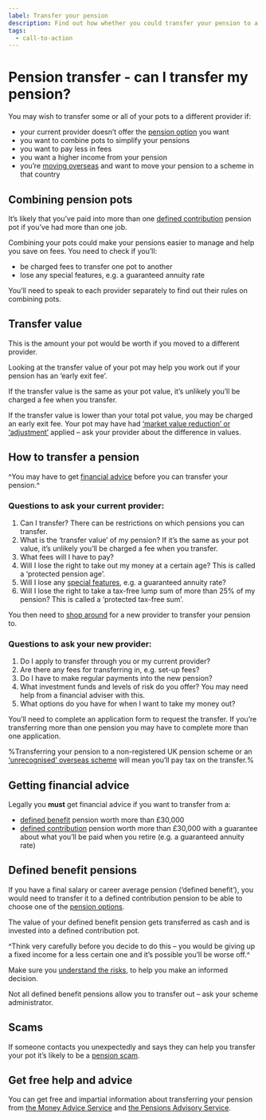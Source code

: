 ```yaml
---
label: Transfer your pension
description: Find out how whether you could transfer your pension to a new provider and how to combine your pension pots. Book a Pension Wise appointment today.
tags:
  - call-to-action
---
```


# Pension transfer - can I transfer my pension?

You may wish to transfer some or all of your pots to a different provider if:

- your current provider doesn’t offer the [pension option](/en/pension-pot-options) you want
- you want to combine pots to simplify your pensions
- you want to pay less in fees
- you want a higher income from your pension
- you’re [moving overseas](https://www.gov.uk/transferring-your-pension/transferring-to-an-overseas-pension-scheme) and want to move your pension to a scheme in that country

## Combining pension pots

It’s likely that you’ve paid into more than one [defined contribution](/en/pension-types) pension pot if you’ve had more than one job.

Combining your pots could make your pensions easier to manage and help you save on fees. You need to check if you’ll:

 - be charged fees to transfer one pot to another
 - lose any special features, e.g. a guaranteed annuity rate

You’ll need to speak to each provider separately to find out their rules on combining pots.

## Transfer value

This is the amount your pot would be worth if you moved to a different provider.

Looking at the transfer value of your pot may help you work out if your pension has an ‘early exit fee’.

If the transfer value is the same as your pot value, it’s unlikely you’ll be charged a fee when you transfer.

If the transfer value is lower than your total pot value, you may be charged an early exit fee. Your pot may have had [‘market value reduction’ or ‘adjustment’](/en/pension-statements#special-features) applied – ask your provider about the difference in values.

## How to transfer a pension

^You may have to get [financial advice](/en/transfer-pension#getting-financial-advice) before you can transfer your pension.^

### Questions to ask your **current** provider:

1. Can I transfer? There can be restrictions on which pensions you can transfer.
2. What is the ‘transfer value’ of my pension? If it’s the same as your pot value, it’s unlikely you’ll be charged a fee when you transfer.
3. What fees will I have to pay?
4. Will I lose the right to take out my money at a certain age? This is called a ‘protected pension age’.
5. Will I lose any [special features](/en/pension-statements#special-features), e.g. a guaranteed annuity rate?
6. Will I lose the right to take a tax-free lump sum of more than 25% of my pension? This is called a ‘protected tax-free sum’.

You then need to [shop around](/en/shop-around) for a new provider to transfer your pension to.

### Questions to ask your **new** provider:

1. Do I apply to transfer through you or my current provider?
2. Are there any fees for transferring in, e.g. set-up fees?
3. Do I have to make regular payments into the new pension?
4. What investment funds and levels of risk do you offer? You may need help from a financial adviser with this.
5. What options do you have for when I want to take my money out?

You’ll need to complete an application form to request the transfer. If you’re transferring more than one pension you may have to complete more than one application.

%Transferring your pension to a non-registered UK pension scheme or an [‘unrecognised’ overseas scheme](https://www.gov.uk/transferring-your-pension/transferring-to-an-overseas-pension-scheme) will mean you’ll pay tax on the transfer.%

## Getting financial advice

Legally you **must**  get financial advice if you want to transfer from a:

 - [defined benefit](/en/pension-types#defined-benefit-final-salary-or-career-average) pension worth more than £30,000
 - [defined contribution](/en/pension-types#defined-contribution) pension worth more than £30,000 with a guarantee about what you’ll be paid when you retire (e.g. a guaranteed annuity rate)

## Defined benefit pensions

If you have a final salary or career average pension (‘defined benefit’), you would need to transfer it to a defined contribution pension to be able to choose one of the [pension options](/en/pension-pot-options).

The value of your defined benefit pension gets transferred as cash and is invested into a defined contribution pot.

^Think very carefully before you decide to do this – you would be giving up a fixed income for a less certain one and it’s possible you’ll be worse off.^

Make sure you [understand the risks](https://www.fca.org.uk/consumers/pension-transfer-defined-benefit), to help you make an informed decision.

Not all defined benefit pensions allow you to transfer out – ask your scheme administrator.

## Scams

If someone contacts you unexpectedly and says they can help you transfer your pot it’s likely to be a [pension scam](/en/scams).

## Get free help and advice

You can get free and impartial information about transferring your pension from [the Money Advice Service](https://www.moneyadviceservice.org.uk/en) and [the Pensions Advisory Service](http://www.pensionsadvisoryservice.org.uk).
